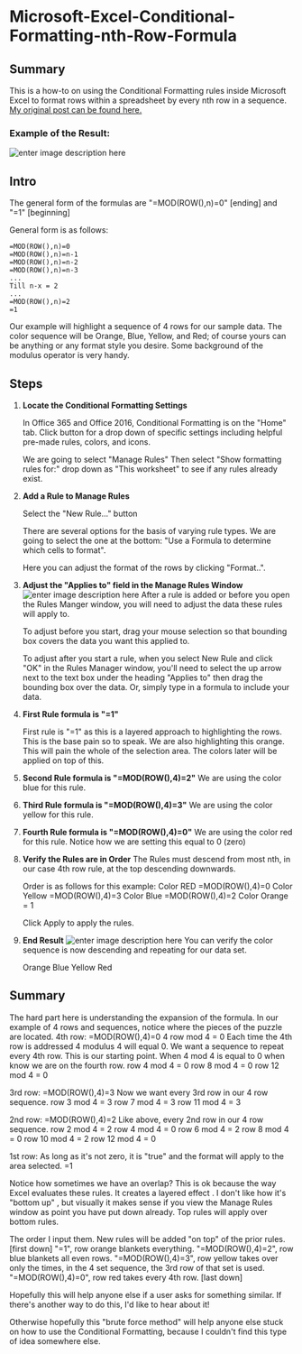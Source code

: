 # Microsoft-Excel-Conditional-Formatting-nth-Row-Formula
## Summary

This is a how-to on using the Conditional Formatting rules inside Microsoft Excel to format rows within a spreadsheet by every nth row in a sequence. [My original post can be found here.](https://community.spiceworks.com/how_to/149441-microsoft-excel-conditional-formatting-nth-row-formula)
### Example of the Result:
![enter image description here](https://static.spiceworks.com/images/how_to_steps/0012/3279/ff0fe16f651ee582f3aab97e165465030336113ede043ddfcd79b47d4cdba9e5_Capture4.png)

## Intro
The general form of the formulas are "=MOD(ROW(),n)=0" [ending] and "=1" [beginning]

General form is as follows:

    =MOD(ROW(),n)=0
    =MOD(ROW(),n)=n-1
    =MOD(ROW(),n)=n-2
    =MOD(ROW(),n)=n-3
    ...
    Till n-x = 2
    ...
    =MOD(ROW(),n)=2
    =1

Our example will highlight a sequence of 4 rows for our sample data. The color sequence will be Orange, Blue, Yellow, and Red; of course yours can be anything or any format style you desire.
Some background of the modulus operator is very handy.

## Steps

1. **Locate the Conditional Formatting Settings**
	
    In Office 365 and Office 2016, Conditional Formatting is on the "Home" tab. Click button for a drop down of specific settings including helpful pre-made rules, colors, and icons.
    
    We are going to select "Manage Rules" 
    Then select "Show formatting rules for:" drop down as "This worksheet" to see if any rules already exist.
    
2. **Add a Rule to Manage Rules**
  
     Select the "New Rule..." button
    
    There are several options for the basis of varying rule types. We are going to select the one at the bottom: "Use a Formula to determine which cells to format".
    
    Here you can adjust the format of the rows by clicking "Format..".

3. **Adjust the "Applies to" field in the Manage Rules Window**
	![enter image description here](https://static.spiceworks.com/images/how_to_steps/0012/3278/f9c8415c97ed09cca266c1b5705ef3edb6c10543b9ce10cee936b25151a7b569_Capture3.png)
    After a rule is added or before you open the Rules Manger window, you will need to adjust the data these rules will apply to.
    
    To adjust before you start, drag your mouse selection so that bounding box covers the data you want this applied to.
    
    To adjust after you start a rule, when you select New Rule and click "OK" in the Rules Manager window, you'll need to select the up arrow next to the text box under the heading "Applies to" then drag the bounding box over the data. Or, simply type in a formula to include your data.

4. **First Rule formula is "=1"**
	
    First rule is "=1" as this is a layered approach to highlighting the rows. This is the base pain so to speak. We are also highlighting this orange. 
    This will pain the whole of the selection area. The colors later will be applied on top of this.

5. **Second Rule formula is "=MOD(ROW(),4)=2"**
	We are using the color blue for this rule.
6. **Third Rule formula is "=MOD(ROW(),4)=3"**
	We are using the color yellow for this rule.
7. **Fourth Rule formula is "=MOD(ROW(),4)=0"**
	We are using the color red for this rule.
	Notice how we are setting this equal to 0 (zero)
8. **Verify the Rules are in Order**
	The Rules must descend from most nth, in our case 4th row rule, at 	the top descending downwards.

	Order is as follows for this example: 
	Color RED =MOD(ROW(),4)=0 
	Color Yellow =MOD(ROW(),4)=3 
	Color Blue =MOD(ROW(),4)=2 
	Color Orange = 1

	Click Apply to apply the rules.
9. **End Result**
	![enter image description here](https://static.spiceworks.com/images/how_to_steps/0012/3279/ff0fe16f651ee582f3aab97e165465030336113ede043ddfcd79b47d4cdba9e5_Capture4.png) 
	You can verify the color sequence is now descending and repeating for our data set.

    Orange
	  Blue
	  Yellow
	  Red

## Summary
 The hard part here is understanding the expansion of the formula. In our example of 4 rows and sequences, notice where the pieces of the puzzle are located. 
4th row:
=MOD(ROW(),4)=0
4 row mod 4 = 0
Each time the 4th row is addressed 4 modulus 4 will equal 0. We want a sequence to repeat every 4th row. This is our starting point. When 4 mod 4 is equal to 0 when know we are on the fourth row. 
row 4 mod 4 = 0
row 8 mod 4 = 0
row 12 mod 4 = 0

3rd row:
=MOD(ROW(),4)=3
Now we want every 3rd row in our 4 row sequence. 
row 3 mod 4 = 3
row 7 mod 4 = 3
row 11 mod 4 = 3

2nd row:
=MOD(ROW(),4)=2
Like above, every 2nd row in our 4 row sequence. 
row 2 mod 4 = 2
row 4 mod 4 = 0
row 6 mod 4 = 2
row 8 mod 4 = 0
row 10 mod 4 = 2
row 12 mod 4 = 0

1st row: 
As long as it's not zero, it is "true" and the format will apply to the area selected. 
=1

Notice how sometimes we have an overlap? This is ok because the way Excel evaluates these rules. It creates a layered effect . I don't like how it's "bottom up" , but visually it makes sense if you view the Manage Rules window as point you have put down already. Top rules will apply over bottom rules.

The order I input them. New rules will be added "on top" of the prior rules. 
[first down]
"=1", row orange blankets everything.
"=MOD(ROW(),4)=2", row blue blankets all even rows.
"=MOD(ROW(),4)=3", row yellow takes over only the times, in the 4 set sequence, the 3rd row of that set is used. 
"=MOD(ROW(),4)=0", row red takes every 4th row. 
[last down]

Hopefully this will help anyone else if a user asks for something similar. If there's another way to do this, I'd like to hear about it!

Otherwise hopefully this "brute force method" will help anyone else stuck on how to use the Conditional Formatting, because I couldn't find this type of idea somewhere else.
